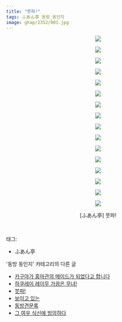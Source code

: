 ```yaml
---
title: "붓파!"
tags: ふあん亭 동방_동인지
image: ghap/2352/001.jpg
---
```

<div class="article">
<p style="text-align: center; clear: none; float: none;"><img src="{{ site.nasurl }}/ghap/2352/001.jpg"/></p>
<p style="text-align: center; clear: none; float: none;"><img src="{{ site.nasurl }}/ghap/2352/002.jpg"/></p>
<p style="text-align: center; clear: none; float: none;"><img src="{{ site.nasurl }}/ghap/2352/003.jpg"/></p>
<p style="text-align: center; clear: none; float: none;"><img src="{{ site.nasurl }}/ghap/2352/004.jpg"/></p>
<p style="text-align: center; clear: none; float: none;"><img src="{{ site.nasurl }}/ghap/2352/005.jpg"/></p>
<p style="text-align: center; clear: none; float: none;"><img src="{{ site.nasurl }}/ghap/2352/006.jpg"/></p>
<p style="text-align: center; clear: none; float: none;"><img src="{{ site.nasurl }}/ghap/2352/007.jpg"/></p>
<p style="text-align: center; clear: none; float: none;"><img src="{{ site.nasurl }}/ghap/2352/008.jpg"/></p>
<p style="text-align: center; clear: none; float: none;"><img src="{{ site.nasurl }}/ghap/2352/009.jpg"/></p>
<p style="text-align: center; clear: none; float: none;"><img src="{{ site.nasurl }}/ghap/2352/010.jpg"/></p>
<p style="text-align: center; clear: none; float: none;"><img src="{{ site.nasurl }}/ghap/2352/011.jpg"/></p>
<p style="text-align: center; clear: none; float: none;"><img src="{{ site.nasurl }}/ghap/2352/012.jpg"/></p>
<p style="text-align: center; clear: none; float: none;"><img src="{{ site.nasurl }}/ghap/2352/013.jpg"/></p>
<p style="text-align: center; clear: none; float: none;"><img src="{{ site.nasurl }}/ghap/2352/014.jpg"/></p>
<p style="text-align: center; clear: none; float: none;"><img src="{{ site.nasurl }}/ghap/2352/015.jpg"/></p>
<p style="text-align: center; clear: none; float: none;"><img src="{{ site.nasurl }}/ghap/2352/016.jpg"/></p>
<p style="text-align: center; clear: none; float: none;">[ふあん亭] 붓파!</p>
<p><br/></p>
</div><div class="tagTrail">
<p>태그: </p>
<ul>
<li>ふあん亭</li>
</ul>
</div><div class="another">
<p>'동방 동인지' 카테고리의 다른 글</p>
<ul>
<li><a href="/2016-09-26-ghap_2354">카구야가 홍마관의 메이드가 되었다고 합니다</a></li>
<li><a href="/2016-09-26-ghap_2353">하쿠레이 레이무 가끔은 무녀!</a></li>
<li><a href="/2016-09-26-ghap_2352">붓파!</a></li>
<li><a href="/2016-09-26-ghap_2351">보이고 있는</a></li>
<li><a href="/2016-09-26-ghap_2350">동방견문록</a></li>
<li><a href="/2016-09-25-ghap_2347">그 여우 식신에 빙의하다</a></li>
</ul>
</div><div class="cb_module cb_fluid">
<div class="cb_wrt cb_profile">
</div><!-- commentList close -->
</div>